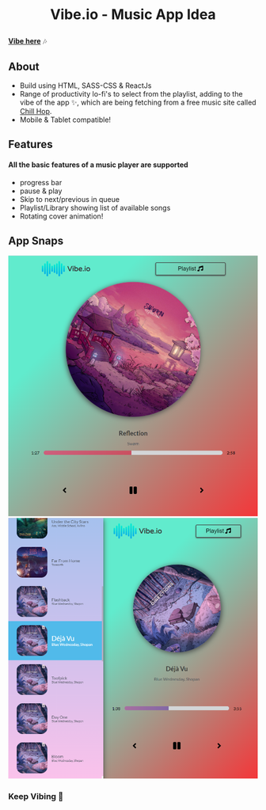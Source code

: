 <h1 align="center"><p>Vibe.io - Music App Idea</p></h1>
<a href="https://vibeio.netlify.app/"><b>Vibe here</b></a> 🎶

## About
  - Build using HTML, SASS-CSS & ReactJs
  - Range of productivity lo-fi's to select from the playlist, adding to the vibe of the app ✨, which are being fetching from a free music site called [Chill Hop](chillhop.com).
  - Mobile & Tablet compatible!

## Features
#### All the basic features of a music player are supported
  - progress bar
  - pause & play
  - Skip to next/previous in queue
  - Playlist/Library showing list of available songs
  - Rotating cover animation!

## App Snaps
<img src="./snap01.png" alt="music player">
<img src="./snap02.png" alt="playlist">

### Keep Vibing 💜
